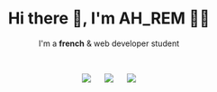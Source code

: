 <h1 align='center'>Hi there 👋, I'm AH_REM 👨‍💻</h1>

<p align='center'>
  I'm a <b>french</b> & web developer student
</p>

<br />

<p align='center'>
  <a href="https://tdrapied.fr"><img src="https://img.shields.io/badge/website-%231DA1F2.svg?&style=for-the-badge&logo=github&logoColor=white&color=2C2F33" /></a>
  &nbsp;&nbsp;&nbsp;&nbsp;
  <a href="https://www.linkedin.com/in/thibault-drapied/"><img src="https://img.shields.io/badge/linkedin-%230077B5.svg?&style=for-the-badge&logo=linkedin&logoColor=white&color=2C2F33" /></a>
   &nbsp;&nbsp;&nbsp;&nbsp;
  <a href="https://twitter.com/AHREM_"><img src="https://img.shields.io/badge/twitter-%231DA1F2.svg?&style=for-the-badge&logo=twitter&logoColor=white&color=2C2F33" /></a>
</p>
